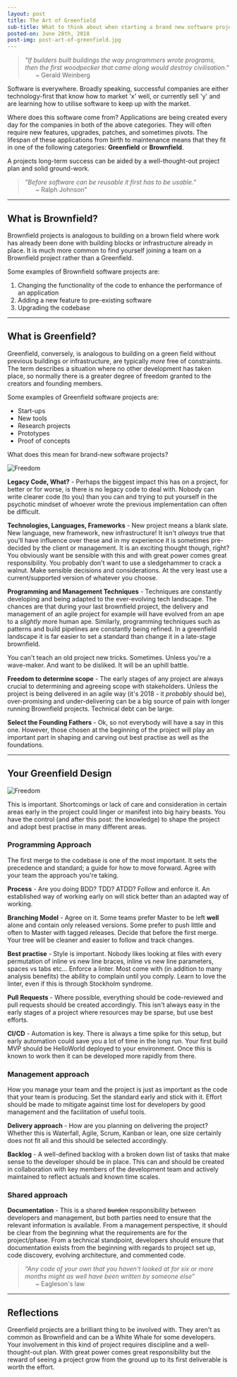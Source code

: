 ```yaml
---
layout: post
title: The Art of Greenfield
sub-title: What to think about when starting a brand new software project 
posted-on: June 28th, 2018
post-img: post-art-of-greenfield.jpg
---
```


> _"If builders built buildings the way programmers wrote programs, then the first woodpecker that came along would destroy civilisation."_  
> &nbsp;&nbsp;&nbsp;&nbsp;&nbsp;&nbsp;~ Gerald Weinberg

Software is everywhere. Broadly speaking, successful companies are either technology-first that know how to market 'x' well, or currently sell 'y' and are learning how to utilise software to keep up with the market.

Where does this software come from? Applications are being created every day for the companies in both of the above categories. They will often require new features, upgrades, patches, and sometimes pivots. The lifespan of these applications from birth to maintenance means that they fit in one of the following categories: **Greenfield** or **Brownfield**. 

A projects long-term success can be aided by a well-thought-out project plan and solid ground-work.

> _"Before software can be reusable it first has to be usable."_  
> &nbsp;&nbsp;&nbsp;&nbsp;&nbsp;&nbsp;~ Ralph Johnson" 



______________

## What is Brownfield?

Brownfield projects is analogous to building on a brown field where work has already been done with building blocks or infrastructure already in place. It is much more common to find yourself joining a team on a Brownfield project rather than a Greenfield. 

Some examples of Brownfield software projects are:

1. Changing the functionality of the code to enhance the performance of an application
2. Adding a new feature to pre-existing software
3. Upgrading the codebase


______________

## What is Greenfield?
 
Greenfield, conversely, is analogous to building on a green field without previous buildings or infrastructure, are typically _more_ free of constraints. The term describes a situation where no other development has taken place, so normally there is a greater degree of freedom granted to the creators and founding members.

Some examples of Greenfield software projects are:

* Start-ups
* New tools
* Research projects
* Prototypes
* Proof of concepts

What does this mean for brand-new software projects? 

![Freedom](https://www.biography.com/.image/ar_16:9,c_fill,cs_srgb,fl_progressive,g_faces:center,q_auto:good,w_768/MTMwMjk0MzE2NzE0MjAyMzg2/braveheartjpg.jpg)

**Legacy Code, What?** - Perhaps the biggest impact this has on a project, for better or for worse, is there is no legacy code to deal with. Nobody can write clearer code (to you) than you can and trying to put yourself in the psychotic mindset of whoever wrote the previous implementation can often be difficult.

**Technologies, Languages, Frameworks** - New project means a blank slate. New language, new framework, new infrastructure! It isn't _always_ true that you'll have influence over these and in my experience it is sometimes pre-decided by the client or management. It is an exciting thought though, right? You obviously want be sensible with this and with great power comes great responsibility. You probably don't want to use a sledgehammer to crack a walnut. Make sensible decisions and considerations. At the very least use a current/supported version of whatever you choose.

**Programming and Management Techniques** - Techniques are constantly developing and being adapted to the ever-evolving tech landscape. The chances are that during your last brownfield project, the delivery and management of an agile project for example will have evolved from an ape to a _slightly_ more human ape. Similarly, programming techniques such as patterns and build pipelines are constantly being refined. In a greenfield landscape it is far easier to set a standard than change it in a late-stage brownfield. 

You can't teach an old project new tricks. Sometimes. Unless you're a wave-maker. And want to be disliked. It will be an uphill battle.

**Freedom to determine scope** - The early stages of any project are always crucial to determining and agreeing scope with stakeholders. Unless the project is being delivered in an agile way (it's 2018 - it _probably_ should be), over-promising and under-delivering can be a big source of pain with longer running Brownfield projects. Technical debt can be large.  

**Select the Founding Fathers** - Ok, so not everybody will have a say in this one. However, those chosen at the beginning of the project will play an important part in shaping and carving out best practise as well as the foundations. 


______________


## Your Greenfield Design

![Freedom](https://images.pexels.com/photos/374079/pexels-photo-374079.jpeg?auto=compress&cs=tinysrgb&dpr=2&h=750&w=1260)

This is important. Shortcomings or lack of care and consideration in certain areas early in the project could linger or manifest into big hairy beasts. You have the control (and after this post: the knowledge) to shape the project and adopt best practise in many different areas. 

### Programming Approach
The first merge to the codebase is one of the most important. It sets the precedence and standard; a guide for how to move forward. Agree with your team the approach you're taking. 

**Process** - Are you doing BDD? TDD? ATDD? Follow and enforce it. An established way of working early on will stick better than an adapted way of working. 

**Branching Model** - Agree on it. Some teams prefer Master to be left **well** alone and contain only released versions. Some prefer to push little and often to Master with tagged releases. Decide that before the first merge. Your tree will be cleaner and easier to follow and track changes. 

**Best practise** - Style is important. Nobody likes looking at files with every permutation of inline vs new line braces, inline vs new line parameters, spaces vs tabs etc... Enforce a linter. Most come with (in addition to many analysis benefits) the ability to complain until you comply. Learn to love the linter, even if this is through Stockholm syndrome.

**Pull Requests** - Where possible, everything should be code-reviewed and pull requests should be created accordingly. This isn't always easy in the early stages of a project where resources may be sparse, but use best efforts.

**CI/CD** - Automation is key. There is always a time spike for this setup, but early automation could save you a lot of time in the long run. Your first build MVP should be HelloWorld deployed to your environment. Once this is known to work then it can be developed more rapidly from there.  

### Management approach
How you manage your team and the project is just as important as the code that your team is producing. Set the standard early and stick with it. Effort should be made to mitigate against time lost for developers by good management and the facilitation of useful tools. 

**Delivery approach** -  How are you planning on delivering the project? Whether this is Waterfall, Agile, Scrum, Kanban or lean, one size certainly does not fit all and this should be selected accordingly. 

**Backlog** - A well-defined backlog with a broken down list of tasks that make sense to the developer should be in place. This can and should be created in collaboration with key members of the development team and actively maintained to reflect actuals and known time scales. 

### Shared approach

**Documentation** - This is a shared ~~burden~~ responsibility between developers and management, but both parties need to ensure that the relevant information is available. From a management perspective, it should be clear from the beginning what the requirements are for the project/phase. From a technical standpoint, developers should ensure that documentation exists from the beginning with regards to project set up, code discovery, evolving architecture, and commented code. 

> _“Any code of your own that you haven't looked at for six or more months might as well have been written by someone else”_   
> &nbsp;&nbsp;&nbsp;&nbsp;&nbsp;&nbsp;~ Eagleson's law


______________

## Reflections

Greenfield projects are a brilliant thing to be involved with. They aren't as common as Brownfield and can be a White Whale for some developers. Your involvement in this kind of project requires discipline and a well-thought-out plan. With great power comes great responsibility but the reward of seeing a project grow from the ground up to its first deliverable is worth the effort.